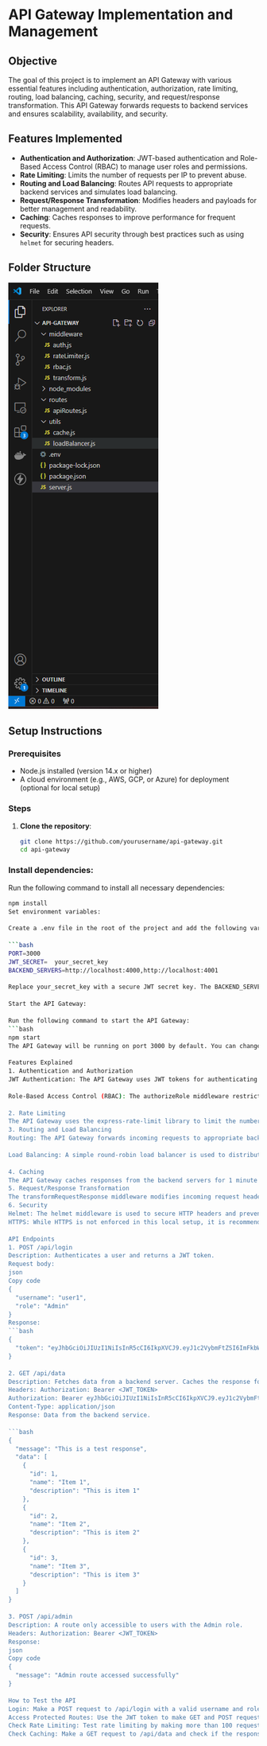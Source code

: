 # API Gateway Implementation and Management

## Objective

The goal of this project is to implement an API Gateway with various essential features including authentication, authorization, rate limiting, routing, load balancing, caching, security, and request/response transformation. This API Gateway forwards requests to backend services and ensures scalability, availability, and security.

## Features Implemented

- **Authentication and Authorization**: JWT-based authentication and Role-Based Access Control (RBAC) to manage user roles and permissions.
- **Rate Limiting**: Limits the number of requests per IP to prevent abuse.
- **Routing and Load Balancing**: Routes API requests to appropriate backend services and simulates load balancing.
- **Request/Response Transformation**: Modifies headers and payloads for better management and readability.
- **Caching**: Caches responses to improve performance for frequent requests.
- **Security**: Ensures API security through best practices such as using `helmet` for securing headers.

## Folder Structure
![File structure](https://github.com/MUSTAKIMSHAIKH2942/API-Gateway-Implementation-and-Management-Assignment/blob/main/testapigateway.png)


## Setup Instructions
### Prerequisites

- Node.js installed (version 14.x or higher)
- A cloud environment (e.g., AWS, GCP, or Azure) for deployment (optional for local setup)

### Steps

1. **Clone the repository**:

   ```bash
   git clone https://github.com/yourusername/api-gateway.git
   cd api-gateway
   
### Install dependencies:
Run the following command to install all necessary dependencies:

```bash
npm install
Set environment variables:

Create a .env file in the root of the project and add the following variables:

```bash
PORT=3000
JWT_SECRET=  your_secret_key
BACKEND_SERVERS=http://localhost:4000,http://localhost:4001

Replace your_secret_key with a secure JWT secret key. The BACKEND_SERVERS variable should contain the URLs of your backend services.

Start the API Gateway:

Run the following command to start the API Gateway:
```bash
npm start
The API Gateway will be running on port 3000 by default. You can change the port by modifying the .env file.

Features Explained
1. Authentication and Authorization
JWT Authentication: The API Gateway uses JWT tokens for authenticating users. The authenticateToken middleware checks the token provided in the Authorization header of each request.

Role-Based Access Control (RBAC): The authorizeRole middleware restricts access to specific routes based on the user's role. For example, only Admin and Editor roles can access the /data route.

2. Rate Limiting
The API Gateway uses the express-rate-limit library to limit the number of requests an IP can make within a defined time window (15 minutes). The default configuration allows a maximum of 100 requests per 15 minutes.
3. Routing and Load Balancing
Routing: The API Gateway forwards incoming requests to appropriate backend services based on the routes defined in apiRoutes.js.

Load Balancing: A simple round-robin load balancer is used to distribute requests to multiple backend servers defined in the .env file.

4. Caching
The API Gateway caches responses from the backend servers for 1 minute using the node-cache library. This helps reduce load on the backend and improves response time for frequently requested data.
5. Request/Response Transformation
The transformRequestResponse middleware modifies incoming request headers and outgoing response headers. For example, it adds the x-forwarded-for header to the request and sets x-powered-by in the response.
6. Security
Helmet: The helmet middleware is used to secure HTTP headers and prevent common security vulnerabilities such as XSS and clickjacking.
HTTPS: While HTTPS is not enforced in this local setup, it is recommended to use HTTPS in a production environment for secure communication.

API Endpoints
1. POST /api/login
Description: Authenticates a user and returns a JWT token.
Request body:
json
Copy code
{
  "username": "user1",
  "role": "Admin"
}
Response:
```bash
{
  "token": "eyJhbGciOiJIUzI1NiIsInR5cCI6IkpXVCJ9.eyJ1c2VybmFtZSI6ImFkbWluX3VzZXIiLCJyb2xlIjoiQWRtaW4iLCJpYXQiOjE3MzUxOTUyOTcsImV4cCI6MTczNTE5ODg5N30.bOz_-VITq1Rt48Ew5h3IOnGMGvCnNZOR3kBw2bUagbQ"
}

2. GET /api/data
Description: Fetches data from a backend server. Caches the response for subsequent requests.
Headers: Authorization: Bearer <JWT_TOKEN>
Authorization: Bearer eyJhbGciOiJIUzI1NiIsInR5cCI6IkpXVCJ9.eyJ1c2VybmFtZSI6ImFkbWluX3VzZXIiLCJyb2xlIjoiQWRtaW4iLCJpYXQiOjE3MzUxOTUyOTcsImV4cCI6MTczNTE5ODg5N30.bOz_-VITq1Rt48Ew5h3IOnGMGvCnNZOR3kBw2bUagbQ
Content-Type: application/json
Response: Data from the backend service.

```bash
{
  "message": "This is a test response",
  "data": [
    {
      "id": 1,
      "name": "Item 1",
      "description": "This is item 1"
    },
    {
      "id": 2,
      "name": "Item 2",
      "description": "This is item 2"
    },
    {
      "id": 3,
      "name": "Item 3",
      "description": "This is item 3"
    }
  ]
}

3. POST /api/admin
Description: A route only accessible to users with the Admin role.
Headers: Authorization: Bearer <JWT_TOKEN>
Response:
json
Copy code
{
  "message": "Admin route accessed successfully"
}

How to Test the API
Login: Make a POST request to /api/login with a valid username and role to obtain a JWT token.
Access Protected Routes: Use the JWT token to make GET and POST requests to /api/data and /api/admin. Ensure your role is authorized for each route.
Check Rate Limiting: Test rate limiting by making more than 100 requests in 15 minutes. You should receive a Too many requests message.
Check Caching: Make a GET request to /api/data and check if the response is cached by making the same request again within 1 minute.
